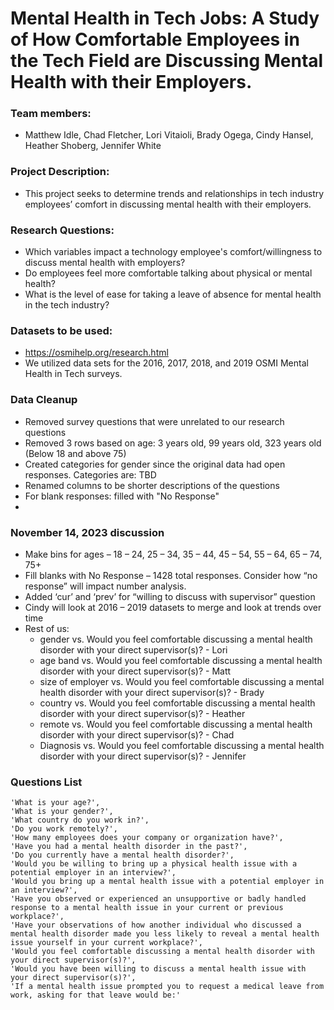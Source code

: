 #  Mental Health in Tech Jobs: A Study of How Comfortable Employees in the Tech Field are Discussing Mental Health with their Employers.
### Team members: 
- Matthew Idle, Chad Fletcher, Lori Vitaioli, Brady Ogega, Cindy Hansel, Heather Shoberg, Jennifer White
### Project Description: 
- This project seeks to determine trends and relationships in tech industry employees’ comfort in discussing mental health with their employers.
### Research Questions:
- Which variables impact a technology employee's comfort/willingness to discuss mental health with employers?
- Do employees feel more comfortable talking about physical or mental health?
- What is the level of ease for taking a leave of absence for mental health in the tech industry?

### Datasets to be used: 
- https://osmihelp.org/research.html
- We utilized data sets for the 2016, 2017, 2018, and 2019 OSMI Mental Health in Tech surveys.

### Data Cleanup
- Removed survey questions that were unrelated to our research questions
- Removed 3 rows based on age: 3 years old, 99 years old, 323 years old (Below 18 and above 75)
- Created categories for gender since the original data had open responses. Categories are: TBD
- Renamed columns to be shorter descriptions of the questions
- For blank responses: filled with "No Response"
- 
### November 14, 2023 discussion
  -	Make bins for ages – 18 – 24, 25 – 34, 35 – 44, 45 – 54, 55 – 64, 65 – 74, 75+
  -	Fill blanks with No Response – 1428 total responses. Consider how “no response” will impact number analysis.
  -	Added ‘cur’ and ‘prev’ for “willing to discuss with supervisor” question
  -	Cindy will look at 2016 – 2019 datasets to merge and look at trends over time
  -	Rest of us: 
    -	gender vs. Would you feel comfortable discussing a mental health disorder with your direct supervisor(s)? - Lori
    -	age band vs. Would you feel comfortable discussing a mental health disorder with your direct supervisor(s)? - Matt
    -	size of employer vs. Would you feel comfortable discussing a mental health disorder with your direct supervisor(s)? - Brady
    -	country vs. Would you feel comfortable discussing a mental health disorder with your direct supervisor(s)? - Heather
    - remote vs. Would you feel comfortable discussing a mental health disorder with your direct supervisor(s)? - Chad
    -	Diagnosis vs. Would you feel comfortable discussing a mental health disorder with your direct supervisor(s)? - Jennifer

### Questions List
    'What is your age?', 
    'What is your gender?',
    'What country do you work in?', 
    'Do you work remotely?',
    'How many employees does your company or organization have?',
    'Have you had a mental health disorder in the past?',
    'Do you currently have a mental health disorder?',
    'Would you be willing to bring up a physical health issue with a potential employer in an interview?',
    'Would you bring up a mental health issue with a potential employer in an interview?',
    'Have you observed or experienced an unsupportive or badly handled response to a mental health issue in your current or previous workplace?',
    'Have your observations of how another individual who discussed a mental health disorder made you less likely to reveal a mental health issue yourself in your current workplace?',
    'Would you feel comfortable discussing a mental health disorder with your direct supervisor(s)?',
    'Would you have been willing to discuss a mental health issue with your direct supervisor(s)?',
    'If a mental health issue prompted you to request a medical leave from work, asking for that leave would be:'

